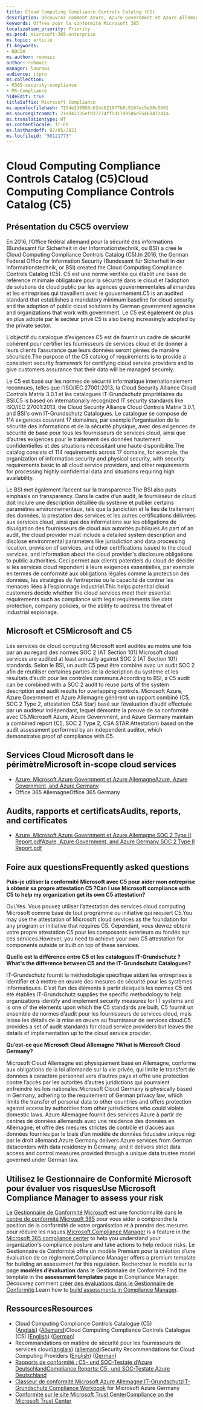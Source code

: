 ```yaml
---
title: Cloud Computing Compliance Controls Catalog (C5)
description: Découvrez comment Azure, Azure Government et Azure Allemagne ont prouvé leur conformité au Cloud Computing Compliance Controls Catalog (C5).
keywords: Offres pour la conformité Microsoft 365
localization_priority: Priority
ms.prod: microsoft-365-enterprise
ms.topic: article
f1.keywords:
- NOCSH
ms.author: robmazz
author: robmazz
manager: laurawi
audience: itpro
ms.collection:
- M365-security-compliance
- MS-Compliance
hideEdit: true
titleSuffix: Microsoft Compliance
ms.openlocfilehash: 7154e239956c624d621977b8c9167ec5e58c5001
ms.sourcegitcommit: 21ed42335efd37774ff5d17d9586d5546147241a
ms.translationtype: HT
ms.contentlocale: fr-FR
ms.lasthandoff: 02/05/2021
ms.locfileid: "50121773"
---
```

# <a name="cloud-computing-compliance-controls-catalog-c5"></a><span data-ttu-id="46062-104">Cloud Computing Compliance Controls Catalog (C5)</span><span class="sxs-lookup"><span data-stu-id="46062-104">Cloud Computing Compliance Controls Catalog (C5)</span></span>

## <a name="c5-overview"></a><span data-ttu-id="46062-105">Présentation du C5</span><span class="sxs-lookup"><span data-stu-id="46062-105">C5 overview</span></span>

<span data-ttu-id="46062-106">En 2016, l’Office fédéral allemand pour la sécurité des informations (Bundesamt für Sicherheit in der Informationstechnik, ou BSI) a créé le Cloud Computing Compliance Controls Catalog (C5).</span><span class="sxs-lookup"><span data-stu-id="46062-106">In 2016, the German Federal Office for Information Security (Bundesamt für Sicherheit in der Informationstechnik, or BSI) created the Cloud Computing Compliance Controls Catalog (C5).</span></span> <span data-ttu-id="46062-107">C5 est une norme vérifiée qui établit une base de référence minimale obligatoire pour la sécurité dans le cloud et l’adoption de solutions de cloud public par les agences gouvernementales allemandes et les entreprises qui travaillent avec le gouvernement.</span><span class="sxs-lookup"><span data-stu-id="46062-107">C5 is an audited standard that establishes a mandatory minimum baseline for cloud security and the adoption of public cloud solutions by German government agencies and organizations that work with government.</span></span> <span data-ttu-id="46062-108">Le C5 est également de plus en plus adopté par le secteur privé.</span><span class="sxs-lookup"><span data-stu-id="46062-108">C5 is also being increasingly adopted by the private sector.</span></span>

<span data-ttu-id="46062-109">L’objectif du catalogue d’exigences C5 est de fournir un cadre de sécurité cohérent pour certifier les fournisseurs de services cloud et de donner à leurs clients l’assurance que leurs données seront gérées de manière sécurisée.</span><span class="sxs-lookup"><span data-stu-id="46062-109">The purpose of the C5 catalog of requirements is to provide a consistent security framework for certifying cloud service providers and to give customers assurance that their data will be managed securely.</span></span>

<span data-ttu-id="46062-110">Le C5 est basé sur les normes de sécurité informatique internationalement reconnues, telles que l’ISO/IEC 27001:2013, la Cloud Security Alliance Cloud Controls Matrix 3.0.1 et les catalogues IT-Grundschutz propriétaires du BSI.</span><span class="sxs-lookup"><span data-stu-id="46062-110">C5 is based on internationally recognized IT security standards like ISO/IEC 27001:2013, the Cloud Security Alliance Cloud Controls Matrix 3.0.1, and BSI's own IT-Grundschutz Catalogues.</span></span> <span data-ttu-id="46062-111">Le catalogue se compose de 114 exigences couvrant 17 domaines, par exemple l’organisation de la sécurité des informations et de la sécurité physique, avec des exigences de sécurité de base pour tous les fournisseurs de services cloud, ainsi que d’autres exigences pour le traitement des données hautement confidentielles et des situations nécessitant une haute disponibilité.</span><span class="sxs-lookup"><span data-stu-id="46062-111">The catalog consists of 114 requirements across 17 domains, for example, the organization of information security and physical security, with security requirements basic to all cloud service providers, and other requirements for processing highly confidential data and situations requiring high availability.</span></span>

<span data-ttu-id="46062-112">Le BSI met également l’accent sur la transparence.</span><span class="sxs-lookup"><span data-stu-id="46062-112">The BSI also puts emphasis on transparency.</span></span> <span data-ttu-id="46062-113">Dans le cadre d’un audit, le fournisseur de cloud doit inclure une description détaillée du système et publier certains paramètres environnementaux, tels que la juridiction et le lieu de traitement des données, la prestation des services et les autres certifications délivrées aux services cloud, ainsi que des informations sur les obligations de divulgation des fournisseurs de cloud aux autorités publiques.</span><span class="sxs-lookup"><span data-stu-id="46062-113">As part of an audit, the cloud provider must include a detailed system description and disclose environmental parameters like jurisdiction and data processing location, provision of services, and other certifications issued to the cloud services, and information about the cloud provider's disclosure obligations to public authorities.</span></span> <span data-ttu-id="46062-114">Ceci permet aux clients potentiels du cloud de décider si les services cloud répondent à leurs exigences essentielles, par exemple en termes de conformité aux obligations légales comme la protection des données, les stratégies de l’entreprise ou la capacité de contrer les menaces liées à l’espionnage industriel.</span><span class="sxs-lookup"><span data-stu-id="46062-114">This helps potential cloud customers decide whether the cloud services meet their essential requirements such as compliance with legal requirements like data protection, company policies, or the ability to address the threat of industrial espionage.</span></span>

## <a name="microsoft-and-c5"></a><span data-ttu-id="46062-115">Microsoft et C5</span><span class="sxs-lookup"><span data-stu-id="46062-115">Microsoft and C5</span></span>

<span data-ttu-id="46062-116">Les services de cloud computing Microsoft sont audités au moins une fois par an au regard des normes SOC 2 (AT Section 101).</span><span class="sxs-lookup"><span data-stu-id="46062-116">Microsoft cloud services are audited at least annually against SOC 2 (AT Section 101) standards.</span></span> <span data-ttu-id="46062-117">Selon le BSI, un audit C5 peut être combiné avec un audit SOC 2 afin de réutiliser certaines parties de la description du système et les résultats d’audit pour les contrôles communs.</span><span class="sxs-lookup"><span data-stu-id="46062-117">According to BSI, a C5 audit can be combined with a SOC 2 audit to reuse parts of the system description and audit results for overlapping controls.</span></span> <span data-ttu-id="46062-118">Microsoft Azure, Azure Government et Azure Allemagne génèrent un rapport combiné (C5, SOC 2 Type 2, attestation CSA Star) basé sur l’évaluation d’audit effectuée par un auditeur indépendant, lequel démontre la preuve de sa conformité avec C5.</span><span class="sxs-lookup"><span data-stu-id="46062-118">Microsoft Azure, Azure Government, and Azure Germany maintain a combined report (C5, SOC 2 Type 2, CSA STAR Attestation) based on the audit assessment performed by an independent auditor, which demonstrates proof of compliance with C5.</span></span>

## <a name="microsoft-in-scope-cloud-services"></a><span data-ttu-id="46062-119">Services Cloud Microsoft dans le périmètre</span><span class="sxs-lookup"><span data-stu-id="46062-119">Microsoft in-scope cloud services</span></span>

- [<span data-ttu-id="46062-120">Azure, Microsoft Azure Government et Azure Allemagne</span><span class="sxs-lookup"><span data-stu-id="46062-120">Azure, Azure Government, and Azure Germany</span></span>](https://go.microsoft.com/fwlink/p/?linkid=2051569)
- <span data-ttu-id="46062-121">Office 365 Allemagne</span><span class="sxs-lookup"><span data-stu-id="46062-121">Office 365 Germany</span></span>

## <a name="audits-reports-and-certificates"></a><span data-ttu-id="46062-122">Audits, rapports et certificats</span><span class="sxs-lookup"><span data-stu-id="46062-122">Audits, reports, and certificates</span></span>

- [<span data-ttu-id="46062-123">Azure, Microsoft Azure Government et Azure Allemagne SOC 2 Type II Report.pdf</span><span class="sxs-lookup"><span data-stu-id="46062-123">Azure, Azure Government, and Azure Germany SOC 2 Type II Report.pdf</span></span>](https://go.microsoft.com/fwlink/p/?linkid=2093520)

## <a name="frequently-asked-questions"></a><span data-ttu-id="46062-124">Foire aux questions</span><span class="sxs-lookup"><span data-stu-id="46062-124">Frequently asked questions</span></span>

<span data-ttu-id="46062-125">**Puis-je utiliser la conformité Microsoft avec C5 pour aider mon entreprise à obtenir sa propre attestation C5 ?**</span><span class="sxs-lookup"><span data-stu-id="46062-125">**Can I use Microsoft compliance with C5 to help my organization get its own C5 attestation?**</span></span>

<span data-ttu-id="46062-126">Oui.</span><span class="sxs-lookup"><span data-stu-id="46062-126">Yes.</span></span> <span data-ttu-id="46062-127">Vous pouvez utiliser l’attestation des services cloud computing Microsoft comme base de tout programme ou initiative qui requiert C5.</span><span class="sxs-lookup"><span data-stu-id="46062-127">You may use the attestation of Microsoft cloud services as the foundation for any program or initiative that requires C5.</span></span> <span data-ttu-id="46062-128">Cependant, vous devrez obtenir votre propre attestation C5 pour les composants extérieurs ou fondés sur ces services.</span><span class="sxs-lookup"><span data-stu-id="46062-128">However, you need to achieve your own C5 attestation for components outside or built on top of these services.</span></span>

<span data-ttu-id="46062-129">**Quelle est la différence entre C5 et les catalogues IT-Grundschutz ?**</span><span class="sxs-lookup"><span data-stu-id="46062-129">**What's the difference between C5 and the IT-Grundschutz Catalogues?**</span></span>

<span data-ttu-id="46062-130">IT-Grundschutz fournit la méthodologie spécifique aidant les entreprises à identifier et à mettre en œuvre des mesures de sécurité pour les systèmes informatiques. C’est l’un des éléments à partir desquels les normes C5 ont été établies.</span><span class="sxs-lookup"><span data-stu-id="46062-130">IT-Grundschutz supplies the specific methodology to help organizations identify and implement security measures for IT systems and is one of the elements upon which the C5 standards are built.</span></span> <span data-ttu-id="46062-131">C5 fournit un ensemble de normes d’audit pour les fournisseurs de services cloud, mais laisse les détails de la mise en œuvre au fournisseur de services cloud.</span><span class="sxs-lookup"><span data-stu-id="46062-131">C5 provides a set of audit standards for cloud service providers but leaves the details of implementation up to the cloud service provider.</span></span>

<span data-ttu-id="46062-132">**Qu’est-ce que Microsoft Cloud Allemagne ?**</span><span class="sxs-lookup"><span data-stu-id="46062-132">**What is Microsoft Cloud Germany?**</span></span>

<span data-ttu-id="46062-133">Microsoft Cloud Allemagne est physiquement basé en Allemagne, conforme aux obligations de la loi allemande sur la vie privée, qui limite le transfert de données à caractère personnel vers d’autres pays et offre une protection contre l’accès par les autorités d’autres juridictions qui pourraient enfreindre les lois nationales.</span><span class="sxs-lookup"><span data-stu-id="46062-133">Microsoft Cloud Germany is physically based in Germany, adhering to the requirement of German privacy law, which limits the transfer of personal data to other countries and offers protection against access by authorities from other jurisdictions who could violate domestic laws.</span></span> <span data-ttu-id="46062-134">Azure Allemagne fournit des services Azure à partir de centres de données allemands avec une résidence des données en Allemagne, et offre des mesures strictes de contrôle et d’accès aux données fournies par le biais d’un modèle de données fiduciaire unique régi par le droit allemand.</span><span class="sxs-lookup"><span data-stu-id="46062-134">Azure Germany delivers Azure services from German datacenters with data residency in Germany, and it delivers strict data access and control measures provided through a unique data trustee model governed under German law.</span></span>

## <a name="use-microsoft-compliance-manager-to-assess-your-risk"></a><span data-ttu-id="46062-135">Utilisez le Gestionnaire de Conformité Microsoft pour évaluer vos risques</span><span class="sxs-lookup"><span data-stu-id="46062-135">Use Microsoft Compliance Manager to assess your risk</span></span>

<span data-ttu-id="46062-136">[Le Gestionnaire de Conformité Microsoft](/microsoft-365/compliance/compliance-manager) est une fonctionnalité dans le [centre de conformité Microsoft 365](/microsoft-365/compliance/microsoft-365-compliance-center) pour vous aider à comprendre la position de la conformité de votre organisation et à prendre des mesures pour réduire les risques.</span><span class="sxs-lookup"><span data-stu-id="46062-136">[Microsoft Compliance Manager](/microsoft-365/compliance/compliance-manager) is a feature in the [Microsoft 365 compliance center](/microsoft-365/compliance/microsoft-365-compliance-center) to help you understand your organization's compliance posture and take actions to help reduce risks.</span></span> <span data-ttu-id="46062-137">Le Gestionnaire de Conformité offre un modèle Premium pour la création d’une évaluation de ce règlement.</span><span class="sxs-lookup"><span data-stu-id="46062-137">Compliance Manager offers a premium template for building an assessment for this regulation.</span></span> <span data-ttu-id="46062-138">Recherchez le modèle sur la page **modèles d’évaluation** dans le Gestionnaire de Conformité.</span><span class="sxs-lookup"><span data-stu-id="46062-138">Find the template in the **assessment templates** page in Compliance Manager.</span></span> <span data-ttu-id="46062-139">Découvrez comment [créer des évaluations dans le Gestionnaire de Conformité](/microsoft-365/compliance/compliance-manager-assessments).</span><span class="sxs-lookup"><span data-stu-id="46062-139">Learn how to [build assessments in Compliance Manager](/microsoft-365/compliance/compliance-manager-assessments).</span></span>

## <a name="resources"></a><span data-ttu-id="46062-140">Ressources</span><span class="sxs-lookup"><span data-stu-id="46062-140">Resources</span></span>

- <span data-ttu-id="46062-141">Cloud Computing Compliance Controls Catalogue (C5) ([Anglais](https://www.bsi.bund.de/EN/Topics/CloudComputing/Compliance_Criteria_Catalogue/Compliance_Criteria_Catalogue_node.html)) ([Allemand](https://www.bsi.bund.de/DE/Themen/DigitaleGesellschaft/CloudComputing/Kriterienkatalog/Kriterienkatalog_node.html))</span><span class="sxs-lookup"><span data-stu-id="46062-141">Cloud Computing Compliance Controls Catalogue (C5) ([English](https://www.bsi.bund.de/EN/Topics/CloudComputing/Compliance_Criteria_Catalogue/Compliance_Criteria_Catalogue_node.html)) ([German](https://www.bsi.bund.de/DE/Themen/DigitaleGesellschaft/CloudComputing/Kriterienkatalog/Kriterienkatalog_node.html))</span></span>
- <span data-ttu-id="46062-142">Recommandations en matière de sécurité pour les fournisseurs de services cloud([anglais](https://www.bsi.bund.de/EN/Topics/CloudComputing/Secure_use_of_cloud_services/Secure_use_cloud_services_node.html)) ([allemand](https://www.bsi.bund.de/DE/Themen/DigitaleGesellschaft/CloudComputing/Sichere_Nutzung_Cloud/Sichere_Nutzung_Cloud_node.html))</span><span class="sxs-lookup"><span data-stu-id="46062-142">Security Recommendations for Cloud Computing Providers ([English](https://www.bsi.bund.de/EN/Topics/CloudComputing/Secure_use_of_cloud_services/Secure_use_cloud_services_node.html)) ([German](https://www.bsi.bund.de/DE/Themen/DigitaleGesellschaft/CloudComputing/Sichere_Nutzung_Cloud/Sichere_Nutzung_Cloud_node.html))</span></span>
- [<span data-ttu-id="46062-143">Rapports de conformité : C5- und SOC-Testate d’Azure Deutschland</span><span class="sxs-lookup"><span data-stu-id="46062-143">Compliance Reports: C5- und SOC-Testate Azure Deutschland</span></span>](https://servicetrust.microsoft.com/ViewPage/MSComplianceGuide?command=Download&downloadType=Document&downloadId=df100ae1-baf9-4785-8a6d-864c0bc5c308&docTab=4ce99610-c9c0-11e7-8c2c-f908a777fa4d_SOC%20%2F%20SSAE%2016%20Reports)
- <span data-ttu-id="46062-144">[Classeur de conformité Microsoft Azure Allemagne IT-Grundschutz](https://gallery.technet.microsoft.com/Azure-Germany-IT-fca4afd7)</span><span class="sxs-lookup"><span data-stu-id="46062-144">[IT-Grundschutz Compliance Workbook](https://gallery.technet.microsoft.com/Azure-Germany-IT-fca4afd7) for Microsoft Azure Germany</span></span>
- [<span data-ttu-id="46062-145">Conformité sur le site Microsoft Trust Center</span><span class="sxs-lookup"><span data-stu-id="46062-145">Compliance on the Microsoft Trust Center</span></span>](https://www.microsoft.com/trust-center/compliance/compliance-overview)
